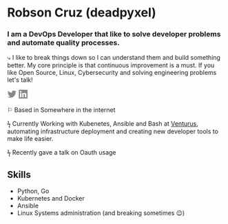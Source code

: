 # Robson Cruz (deadpyxel)
### I am a DevOps Developer that like to solve developer problems and automate quality processes.

⤷ I like to break things down so I can understand them and build something better. My core principle is that continuous improvement is a must. If you like Open Source, Linux, Cybersecurity and solving engineering problems let's talk!

 <a aligh="left" href="https://twitter.com/_robsoncruz" target="_blank" rel="noreferrer noopener"><img src="https://raw.githubusercontent.com/0xShapeShifter/dev-story/master/public/images/socials/twitter.svg" alt="Twitter" width="22" height="22" /></a> <a aligh="left" href="https://www.linkedin.com/in/robson-cruz-000" target="_blank" rel="noreferrer noopener"><img src="https://raw.githubusercontent.com/0xShapeShifter/dev-story/master/public/images/socials/linkedin.svg" alt="LinkedIn" width="22" height="22" /></a>  

⚐ Based in Somewhere in the internet

ϟ Currently Working with Kubenetes, Ansible and Bash at [Venturus](https://www.venturus.org.br/), automating infrastructure deployment and creating new developer tools to make life easier.

ϟ Recently gave a talk on Oauth usage

 ## Skills

- Python, Go
- Kubernetes and Docker
- Ansible
- Linux Systems administration (and breaking sometimes 😉)
